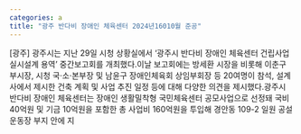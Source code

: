```yaml
---
categories: a
title: "광주 반다비 장애인 체육센터 2024년16010월 준공"
---
```

[광주] 광주시는 지난 29일 시청 상황실에서 ‘광주시 반다비 장애인 체육센터 건립사업 실시설계 용역’ 중간보고회를 개최했다.이날 보고회에는 방세환 시장을 비롯해 이춘구 부시장, 시청 국·소·본부장 및 남윤구 장애인체육회 상임부회장 등 20여명이 참석, 설계사에서 제시한 건축 계획 및 사업 추진 일정 등에 대해 다양한 의견을 제시했다.광주시 반다비 장애인 체육센터는 장애인 생활밀착형 국민체육센터 공모사업으로 선정돼 국비 40억원 및 기금 10억원을 포함한 총 사업비 160억원을 투입해 경안동 109-2 일원 공설운동장 부지 안에 지